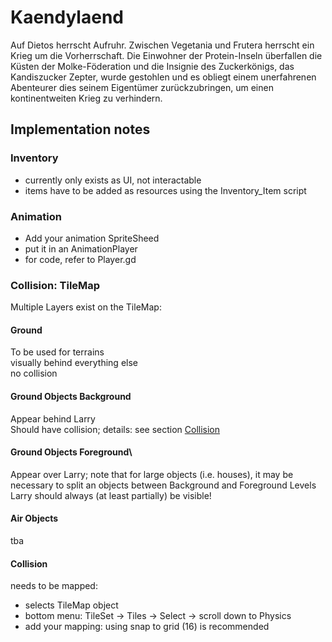 # Kaendylaend
Auf Dietos herrscht Aufruhr. Zwischen Vegetania und Frutera herrscht ein Krieg um die Vorherrschaft. Die Einwohner der Protein-Inseln überfallen die Küsten der Molke-Föderation und die Insignie des Zuckerkönigs, das Kandiszucker Zepter, wurde gestohlen und es obliegt einem unerfahrenen Abenteurer dies seinem Eigentümer zurückzubringen, um einen kontinentweiten Krieg zu verhindern.

## Implementation notes

### Inventory
- currently only exists as UI, not interactable
- items have to be added as resources using the Inventory_Item script

### Animation
- Add your animation SpriteSheed
- put it in an AnimationPlayer
- for code, refer to Player.gd

### Collision: TileMap
Multiple Layers exist on the TileMap:

#### Ground
To be used for terrains\
visually behind everything else\
no collision

#### Ground Objects Background
Appear behind Larry\
Should have collision; details: see section [Collision](#collision)

#### Ground Objects Foreground\
Appear over Larry; note that for large objects (i.e. houses), it may be necessary to split an objects between Background and Foreground Levels\
Larry should always (at least partially) be visible!

#### Air Objects
tba

#### Collision
needs to be mapped:
- selects TileMap object
- bottom menu: TileSet -> Tiles -> Select -> scroll down to Physics
- add your mapping: using snap to grid (16) is recommended
